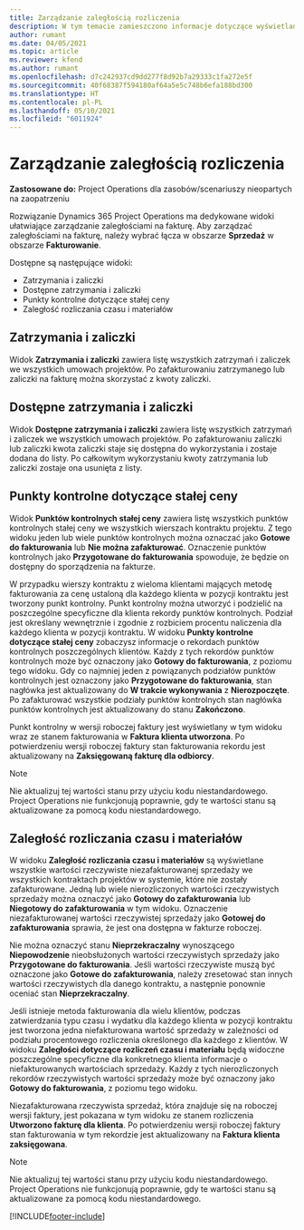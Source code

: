 ```yaml
---
title: Zarządzanie zaległością rozliczenia
description: W tym temacie zamieszczono informacje dotyczące wyświetlania i pracy z zaległościami w rozliczeniu w Project Operations.
author: rumant
ms.date: 04/05/2021
ms.topic: article
ms.reviewer: kfend
ms.author: rumant
ms.openlocfilehash: d7c242937cd9dd277f8d92b7a29333c1fa272e5f
ms.sourcegitcommit: 40f68387f594180af64a5e5c748b6efa188bd300
ms.translationtype: HT
ms.contentlocale: pl-PL
ms.lasthandoff: 05/10/2021
ms.locfileid: "6011924"
---
```

# <a name="manage-billing-backlog"></a>Zarządzanie zaległością rozliczenia

**Zastosowane do:** Project Operations dla zasobów/scenariuszy nieopartych na zaopatrzeniu

Rozwiązanie Dynamics 365 Project Operations ma dedykowane widoki ułatwiające zarządzanie zaległościami na fakturę. Aby zarządzać zaległościami na fakturę, należy wybrać łącza w obszarze **Sprzedaż** w obszarze **Fakturowanie**. 

Dostępne są następujące widoki:

- Zatrzymania i zaliczki
- Dostępne zatrzymania i zaliczki
- Punkty kontrolne dotyczące stałej ceny
- Zaległość rozliczania czasu i materiałów

## <a name="retainers-and-advances"></a>Zatrzymania i zaliczki

Widok **Zatrzymania i zaliczki** zawiera listę wszystkich zatrzymań i zaliczek we wszystkich umowach projektów. Po zafakturowaniu zatrzymanego lub zaliczki na fakturę można skorzystać z kwoty zaliczki.

## <a name="available-retainers-and-advances"></a>Dostępne zatrzymania i zaliczki

Widok **Dostępne zatrzymania i zaliczki** zawiera listę wszystkich zatrzymań i zaliczek we wszystkich umowach projektów. Po zafakturowaniu zaliczki lub zaliczki kwota zaliczki staje się dostępna do wykorzystania i zostaje dodana do listy. Po całkowitym wykorzystaniu kwoty zatrzymania lub zaliczki zostaje ona usunięta z listy.

## <a name="fixed-price-milestones"></a>Punkty kontrolne dotyczące stałej ceny

Widok **Punktów kontrolnych stałej ceny** zawiera listę wszystkich punktów kontrolnych stałej ceny we wszystkich wierszach kontraktu projektu. Z tego widoku jeden lub wiele punktów kontrolnych można oznaczać jako **Gotowe do fakturowania** lub **Nie można zafakturować**. Oznaczenie punktów kontrolnych jako **Przygotowane do fakturowania** spowoduje, że będzie on dostępny do sporządzenia na fakturze.

W przypadku wierszy kontraktu z wieloma klientami mających metodę fakturowania za cenę ustaloną dla każdego klienta w pozycji kontraktu jest tworzony punkt kontrolny. Punkt kontrolny można utworzyć i podzielić na poszczególne specyficzne dla klienta rekordy punktów kontrolnych. Podział jest określany wewnętrznie i zgodnie z rozbiciem procentu naliczenia dla każdego klienta w pozycji kontraktu. W widoku **Punkty kontrolne dotyczące stałej ceny** zobaczysz informacje o rekordach punktów kontrolnych poszczególnych klientów. Każdy z tych rekordów punktów kontrolnych może być oznaczony jako **Gotowy do fakturowania**, z poziomu tego widoku. Gdy co najmniej jeden z powiązanych podziałów punktów kontrolnych jest oznaczony jako **Przygotowane do fakturowania**, stan nagłówka jest aktualizowany do **W trakcie wykonywania** z **Nierozpoczęte**. Po zafakturować wszystkie podziały punktów kontrolnych stan nagłówka punktów kontrolnych jest aktualizowany do stanu **Zakończono**.

Punkt kontrolny w wersji roboczej faktury jest wyświetlany w tym widoku wraz ze stanem fakturowania w **Faktura klienta utworzona**. Po potwierdzeniu wersji roboczej faktury stan fakturowania rekordu jest aktualizowany na **Zaksięgowaną fakturę dla odbiorcy**. 

> [!NOTE] 
> Nie aktualizuj tej wartości stanu przy użyciu kodu niestandardowego. Project Operations nie funkcjonują poprawnie, gdy te wartości stanu są aktualizowane za pomocą kodu niestandardowego.

## <a name="time-and-material-billing-backlog"></a>Zaległość rozliczania czasu i materiałów

W widoku **Zaległość rozliczania czasu i materiałów** są wyświetlane wszystkie wartości rzeczywiste niezafakturowanej sprzedaży we wszystkich kontraktach projektów w systemie, które nie zostały zafakturowane. Jedną lub wiele nierozliczonych wartości rzeczywistych sprzedaży można oznaczyć jako **Gotowy do zafakturowania** lub **Niegotowy do zafakturowania** w tym widoku. Oznaczenie niezafakturowanej wartości rzeczywistej sprzedaży jako **Gotowej do zafakturowania** sprawia, że jest ona dostępna w fakturze roboczej.

Nie można oznaczyć stanu **Nieprzekraczalny** wynoszącego **Niepowodzenie** nieobsłużonych wartości rzeczywistych sprzedaży jako **Przygotowane do fakturowania**. Jeśli wartości rzeczywiste muszą być oznaczone jako **Gotowe do zafakturowania**, należy zresetować stan innych wartości rzeczywistych dla danego kontraktu, a następnie ponownie oceniać stan **Nieprzekraczalny**.

Jeśli istnieje metoda fakturowania dla wielu klientów, podczas zatwierdzania typu czasu i wydatku dla każdego klienta w pozycji kontraktu jest tworzona jedna niefakturowana wartość sprzedaży w zależności od podziału procentowego rozliczenia określonego dla każdego z klientów. W widoku **Zaległości dotyczące rozliczeń czasu i materiału** będą widoczne poszczególne specyficzne dla konkretnego klienta informacje o niefakturowanych wartościach sprzedaży. Każdy z tych nierozliczonych rekordów rzeczywistych wartości sprzedaży może być oznaczony jako **Gotowy do fakturowania**, z poziomu tego widoku.

Niezafakturowana rzeczywista sprzedaż, która znajduje się na roboczej wersji faktury, jest pokazana w tym widoku ze stanem rozliczenia **Utworzono fakturę dla klienta**. Po potwierdzeniu wersji roboczej faktury stan fakturowania w tym rekordzie jest aktualizowany na **Faktura klienta zaksięgowana**. 

> [!NOTE] 
> Nie aktualizuj tej wartości stanu przy użyciu kodu niestandardowego. Project Operations nie funkcjonują poprawnie, gdy te wartości stanu są aktualizowane za pomocą kodu niestandardowego.


[!INCLUDE[footer-include](../includes/footer-banner.md)]
